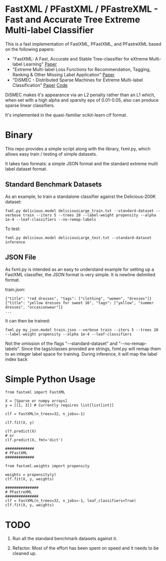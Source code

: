 FastXML / PFastXML / PFastreXML - Fast and Accurate Tree Extreme Multi-label Classifier
===

This is a fast implementation of FastXML, PFastXML, and PFastreXML based on the following papers:

 - "FastXML: A Fast, Accurate and Stable Tree-classifier for eXtreme Multi-label Learning" [Paper](https://manikvarma.github.io/pubs/prabhu14.pdf)
 - "Extreme Multi-label Loss Functions for Recommendation, Tagging, Ranking & Other Missing Label Application" [Paper](https://manikvarma.github.io/pubs/jain16.pdf)
 - "DiSMEC - Distributed Sparse Machines for Extreme Multi-label Classification" [Paper](https://arxiv.org/abs/1609.02521) [Code](https://sites.google.com/site/rohitbabbar/code/dismec)

DiSMEC makes it's appearance via an L2 penalty rather than an L1 which, when set with a high alpha and sparsity eps of 0.01-0.05, also can produce sparse linear classifiers.

It's implemented in the quasi-familiar scikit-learn clf format.

Binary
===

This repo provides a simple script along with the library, fxml.py, which allows easy train / testing of simple datasets.

It takes two formats: a simple JSON format and the standard extreme multi label dataset format.

Standard Benchmark Datasets
---

As an example, to train a standalone classifier against the Delicious-200K dataset:

    fxml.py delicious.model deliciousLarge_train.txt --standard-dataset --verbose train --iters 5 --trees 20 --label-weight propensity --alpha 1e-4 --leaf-classifiers --no-remap-labels

To test:

    fxml.py delicious.model deliciousLarge_test.txt --standard-dataset inference

JSON File
---

As fxml.py is intended as an easy to understand example for setting up a FastXML classifier, the JSON format
is very simple.  It is newline delimited format.

train.json:
    
    {"title": "red dresses", "tags": ["clothing", "women", "dresses"]}
    {"title": "yellow dresses for sweet 16", "tags": ["yellow", "summer dresses", "occasionwear"]}
    ...

It can then be trained:
    
    fxml.py my_json.model train.json --verbose train --iters 5 --trees 20 --label-weight propensity --alpha 1e-4 --leaf-classifiers

Not the omission of the flags "--standard-dataset" and "--no-remap-labels".  Since the tags/classes provided are strings, fxml.py will remap them to an integer label space for training.  During inference, it will map the label index back

Simple Python Usage
===

    from fastxml import FastXML

    X = [Sparse or numpy arrays]
    y = [[1, 3]] # Currently requires list[list[int]]

    clf = FastXML(n_trees=32, n_jobs=-1)

    clf.fit(X, y)

    clf.predict(X)
    # or
    clf.predict(X, fmt='dict')

    #############
    # PFastXML
    #############

    from fastxml.weights import propensity

    weights = propensity(y)
    clf.fit(X, y, weights)
    
    ###############
    # PFastreXML
    ###############
    clf = FastXML(n_trees=32, n_jobs=-1, leaf_classifiers=True)
    clf.fit(X, y, weights)

TODO
===

1. Run all the standard benchmark datasets against it.

2. Refactor.  Most of the effort has been spent on speed and it needs to be cleaned up.
